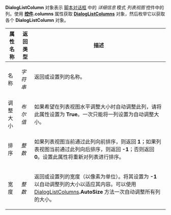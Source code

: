 **DialogListColumn** 对象表示 [脚本对话框](/Manual/scripting/script_dialogs/README.zh.md) 中的 *详细信息* 模式 *列表视图* 控件中的列。使用 **[控件](control.zh.md).columns** 属性获取 **[DialogListColumns](dialoglistcolumns.zh.md)** 对象，然后枚举它以获取各个 **DialogListColumn** 对象。

<table>
<thead><tr><th>
属性名称</th><th>
返回类型</th><th>
描述
</th></tr></thead><tbody><tr><td>
名称</td><td>

*字符串*</td><td>
返回或设置列的名称。
</td></tr><tr><td>
调整大小</td><td>

*布尔值*</td><td>

如果希望在列表视图水平调整大小时自动调整此列，请将此属性设置为 **True**。一次只能将一列设置为自动调整大小。
</td></tr><tr><td>
排序</td><td>

*整数*</td><td>

如果列表视图当前通过此列向前排序，则返回 **1**；如果列表视图当前通过此列向后排序，则返回 **-1**；否则返回 **0**。设置此属性将重新对列表进行排序。
</td></tr><tr><td>
宽度</td><td>

*整数*</td><td>

返回或设置列的宽度（以像素为单位）。将其设置为 **-1** 以自动调整列的大小以适应其内容。可以使用 [DialogListColumns](dialoglistcolumns.zh.md)**.AutoSize** 方法一次自动调整所有列的大小。
</td></tr></tbody>
</table>
